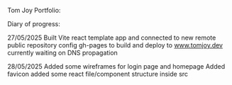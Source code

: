 Tom Joy Portfolio: 

Diary of progress: 

27/05/2025 
Built Vite react template app and connected to new remote public repository 
config gh-pages to build and deploy to www.tomjoy.dev 
currently waiting on DNS propagation 

28/05/2025 
Added some wireframes for login page and homepage 
Added favicon 
added some react file/component structure inside src 
